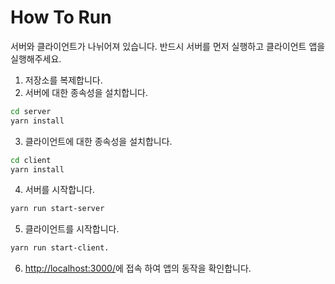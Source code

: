 # How To Run

서버와 클라이언트가 나뉘어져 있습니다. 반드시 서버를 먼저 실행하고 클라이언트 앱을 실행해주세요.

1. 저장소를 복제합니다.
2. 서버에 대한 종속성을 설치합니다.

```bash
cd server
yarn install
```

3. 클라이언트에 대한 종속성을 설치합니다.

```bash
cd client
yarn install
```

4. 서버를 시작합니다.

```bash
yarn run start-server
```

5. 클라이언트를 시작합니다.

```bash
yarn run start-client.
```

6. [http://localhost:3000/](http://localhost:3000/)에 접속 하여 앱의 동작을 확인합니다.
